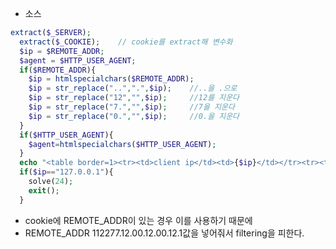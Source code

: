 * 소스
```php
extract($_SERVER);
  extract($_COOKIE);    // cookie를 extract해 변수화
  $ip = $REMOTE_ADDR;
  $agent = $HTTP_USER_AGENT;
  if($REMOTE_ADDR){
    $ip = htmlspecialchars($REMOTE_ADDR);
    $ip = str_replace("..",".",$ip);    //..을 .으로
    $ip = str_replace("12","",$ip);     //12를 지운다
    $ip = str_replace("7.","",$ip);     //7을 지운다
    $ip = str_replace("0.","",$ip);     //0.을 지운다
  }
  if($HTTP_USER_AGENT){
    $agent=htmlspecialchars($HTTP_USER_AGENT);
  }
  echo "<table border=1><tr><td>client ip</td><td>{$ip}</td></tr><tr><td>agent</td><td>{$agent}</td></tr></table>";
  if($ip=="127.0.0.1"){
    solve(24);
    exit();
  }
```
* cookie에 REMOTE_ADDR이 있는 경우 이를 사용하기 때문에
* REMOTE_ADDR 112277.12.00.12.00.12.1값을 넣어줘서 filtering을 피한다.